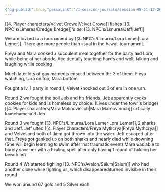 ```yaml
---
{"dg-publish":true,"permalink":"/1-session-journals/session-05-31-12-2024/"}
---
```


[[4. Player characters/Velvet Crowe\|Velvet Crowe]] fishes [[3. NPC's/Limurea/Dredge\|Dredge]]'s pet [[3. NPC's/Limurea/Jeff\|Jeff]]

We are invited to a tournament by [[3. NPC's/Limurea/Lora Lemer\|Lora Lemer]]. There are more people than usual in the hawaii tournament.

Freya and Mara cooked a succulent meal together for the party and Lora, while being at her abode. Accidentally touching hands and well, talking and laughing while cooking

Much later lots of gay moments ensued between the 3 of them. Freya watching, Lara on top, Mara bottom

Fought a lvl 1 party in round 1, Velvet knocked out 3 of em in one turn.

Round 2 we fought the troll Jeb and his friends. Jeb apparently cooks cookies for kids and is homeless by choice. (Lives under the town's bridge) [[4. Player characters/Mara Malinovinoch\|Mara Malinovinoch]] critically kamehameha'd Jeb

Round 3 we fought [[3. NPC's/Limurea/Lora Lemer\|Lora Lemer]], 2 sharks and Jeff. Jeff ulted [[4. Player characters/Freya Mythcrya\|Freya Mythcrya]] and Velvet and both of them got thrown into the water.  Jeff escaped after that. Freya got ganked up on both sharks and nearly died while drowning (She will begin learning to swim after that traumatic event) Mara was able to barely save her with a healing spell after only having 1 round of holding her breath left

Round 4 We started fighting [[3. NPC's/Avalon/Salum\|Salum]] who had another clone while fighting us, which disappeared/turned invisible in their round

We won around 67 gold and 5 Silver each.